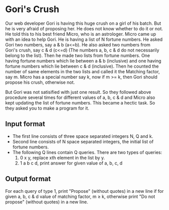 # Gori's Crush

Our web developer Gori is having this huge crush on a girl of his batch. But he is very afraid of proposing her. He does not know whether to do it or not. He told this to his best friend Micro, who is an astrologer. Micro came up with an idea to help Gori. He is having a list of N fortune numbers. He asked Gori two numbers, say a & b (a<=b). He also asked two numbers from Gori's crush, say c & d (c<=d) (The numbers a, b, c & d do not necessarily belong to the list). Then he made two lists from fortune numbers. One having fortune numbers which lie between a & b (inclusive) and one having fortune numbers which lie between c & d (inclusive). Then he counted the number of same elements in the two lists and called it the Matching factor, say m. Micro has a special number say k, now if m >= k, then Gori should propose his crush, otherwise not.

But Gori was not satisified with just one result. So they followed above procedure several times for different values of a, b, c & d and Micro also kept updating the list of fortune numbers. This became a hectic task. So they asked you to make a program for it.

## Input format

- The first line consists of three space separated integers N, Q and k.
- Second line consists of N space separated integers, the initial list of fortune numbers.
- The following Q lines contain Q queries. There are two types of queries:
  1. 0 x y, replace xth element in the list by y.
  2. 1 a b c d, print answer for given value of a, b, c, d

## Output format

For each query of type 1, print "Propose" (without quotes) in a new line if for given a, b, c & d value of matching factor, m ≥ k, otherwise print "Do not propose" (without quotes) in a new line.

